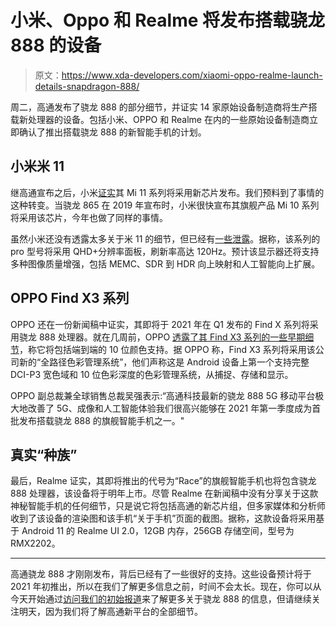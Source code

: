 # 小米、Oppo 和 Realme 将发布搭载骁龙 888 的设备

> 原文：<https://www.xda-developers.com/xiaomi-oppo-realme-launch-details-snapdragon-888/>

周二，高通发布了骁龙 888 的部分细节，并证实 14 家原始设备制造商将生产搭载新处理器的设备。包括小米、OPPO 和 Realme 在内的一些原始设备制造商立即确认了推出搭载骁龙 888 的新智能手机的计划。

## 小米米 11

继高通宣布之后，小米[证实](https://mobile.twitter.com/Xiaomi/status/1333804026324893696?s=19)其 Mi 11 系列将采用新芯片发布。我们预料到了事情的这种转变。当骁龙 865 在 2019 年宣布时，小米很快宣布其旗舰产品 Mi 10 系列将采用该芯片，今年也做了同样的事情。

虽然小米还没有透露太多关于米 11 的细节，但已经有[一些泄露](https://www.xda-developers.com/xiaomi-mi-11-pro-flagship-could-bring-major-display-enhancements/)。据称，该系列的 pro 型号将采用 QHD+分辨率面板，刷新率高达 120Hz。预计该显示器还将支持多种图像质量增强，包括 MEMC、SDR 到 HDR 向上映射和人工智能向上扩展。

## OPPO Find X3 系列

OPPO 还在一份新闻稿中证实，其即将于 2021 年在 Q1 发布的 Find X 系列将采用骁龙 888 处理器。就在几周前，OPPO [透露了其 Find X3 系列的一些早期细节](https://www.xda-developers.com/oppo-find-x3-series-launch-2021-end-to-end-10-bit-color-support/)，称它将包括端到端的 10 位颜色支持。据 OPPO 称，Find X3 系列将采用该公司新的“全路径色彩管理系统”，他们声称这是 Android 设备上第一个支持完整 DCI-P3 宽色域和 10 位色彩深度的色彩管理系统，从捕捉、存储和显示。

OPPO 副总裁兼全球销售总裁吴强表示:“高通科技最新的骁龙 888 5G 移动平台极大地改善了 5G、成像和人工智能体验我们很高兴能够在 2021 年第一季度成为首批发布搭载骁龙 888 的旗舰智能手机之一。"

## 真实“种族”

最后，Realme 证实，其即将推出的代号为“Race”的旗舰智能手机也将包含骁龙 888 处理器，该设备将于明年上市。尽管 Realme 在新闻稿中没有分享关于这款神秘智能手机的任何细节，只是说它将包括高通的新芯片组，但多家媒体和分析师收到了该设备的渲染图和该手机“关于手机”页面的截图。据称，这款设备将采用基于 Android 11 的 Realme UI 2.0，12GB 内存，256GB 存储空间，型号为 RMX2202。

* * *

高通骁龙 888 才刚刚发布，背后已经有了一些很好的支持。这些设备预计将于 2021 年初推出，所以在我们了解更多信息之前，时间不会太长。现在，你可以从今天开始通过[访问我们的初始报道](https://www.xda-developers.com/qualcomm-teases-snapdragon-888-confirms-14-oems-smartphones/)来了解更多关于骁龙 888 的信息，但请继续关注明天，因为我们将了解高通新平台的全部细节。